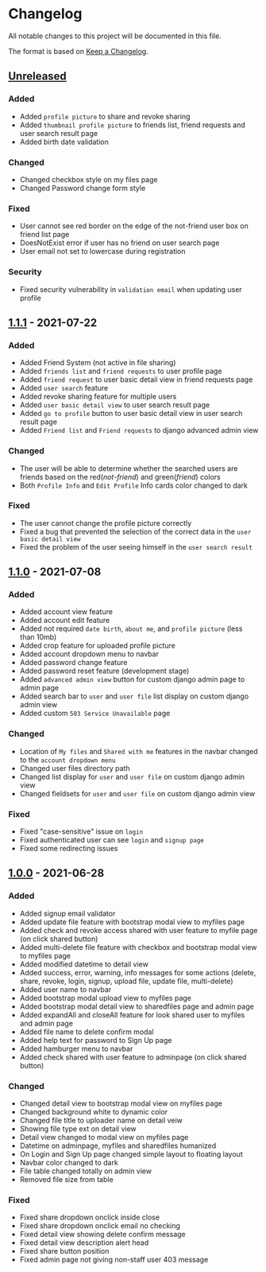 # Changelog

All notable changes to this project will be documented in this file.

The format is based on [Keep a
Changelog](https://keepachangelog.com/en/1.0.0/).

## [Unreleased]

### Added
- Added `profile picture` to share and revoke sharing
- Added `thumbnail profile picture` to friends list, friend requests and user search result page
- Added birth date validation

### Changed
- Changed checkbox style on my files page
- Changed Password change form style

### Fixed
- User cannot see red border on the edge of the not-friend user box on friend list page
- DoesNotExist error if user has no friend on user search page
- User email not set to lowercase during registration

### Security
- Fixed security vulnerability in `validation email` when updating user profile


## [1.1.1] - 2021-07-22

### Added
- Added Friend System (not active in file sharing)
- Added `friends list` and `friend requests` to user profile page
- Added `friend request` to user basic detail view in friend requests page
- Added `user search` feature
- Added revoke sharing feature for multiple users
- Added `user basic detail view` to user search result page
- Added `go to profile` button to user basic detail view in user search result page
- Added `Friend list` and `Friend requests` to django advanced admin view

### Changed
- The user will be able to determine whether the searched users are friends based on the red(_not-friend_) and green(_friend_) colors
- Both `Profile Info` and `Edit Profile` Info cards color changed to dark

### Fixed
- The user cannot change the profile picture correctly
- Fixed a bug that prevented the selection of the correct data in the `user basic detail view`
- Fixed the problem of the user seeing himself in the `user search result`


## [1.1.0] - 2021-07-08

### Added

- Added account view feature
- Added account edit feature
- Added not required `date birth`, `about me`, and `profile picture` (less than 10mb)
- Added crop feature for uploaded profile picture
- Added account dropdown menu to navbar
- Added password change feature
- Added password reset feature (development stage)
- Added `advanced admin view` button for custom django admin page to admin page
- Added search bar to `user` and `user file` list display on custom django admin view
- Added custom `503 Service Unavailable` page

### Changed

- Location of `My files` and `Shared with me` features in the navbar changed to the `account dropdown menu`
- Changed user files directory path
- Changed list display for `user` and `user file` on custom django admin view
- Changed fieldsets for `user` and `user file` on custom django admin view

### Fixed

- Fixed "case-sensitive" issue on `login`
- Fixed authenticated user can see `login` and `signup page`
- Fixed some redirecting issues


## [1.0.0] - 2021-06-28

### Added

- Added signup email validator
- Added update file feature with bootstrap modal view to myfiles page
- Added check and revoke access shared with user feature to myfile page
(on click shared button)
- Added multi-delete file feature with checkbox and bootstrap modal view
to myfiles page
- Added modified datetime to detail view
- Added success, error, warning, info messages for some actions (delete,
share, revoke, login, signup, upload file, update file, multi-delete)
- Added user name to navbar
- Added bootstrap modal upload view to myfiles page
- Added bootstrap modal detail view to sharedfiles page and admin page
- Added expandAll and closeAll feature for look shared user to myfiles
and admin page
- Added file name to delete confirm modal
- Added help text for password to Sign Up page
- Added hamburger menu to navbar
- Added check shared with user feature to adminpage (on click shared
button)

### Changed

- Changed detail view to bootstrap modal view on myfiles page
- Changed background white to dynamic color
- Changed file title to uploader name on detail veiw
- Showing file type ext on detail view
- Detail view changed to modal view on myfiles page
- Datetime on adminpage, myfiles and sharedfiles humanized
- On Login and Sign Up page changed simple layout to floating layout
- Navbar color changed to dark
- File table changed totally on admin view
- Removed file size from table

### Fixed

- Fixed share dropdown onclick inside close
- Fixed share dropdown onclick email no checking
- Fixed detail view showing delete confirm message
- Fixed detail view description alert head
- Fixed share button position
- Fixed admin page not giving non-staff user 403 message


[Unreleased]: https://github.com/nijatrajab/fileshareproject/compare/v1.1.1...HEAD
[1.1.1]: https://github.com/nijatrajab/fileshareproject/compare/v1.1.0...v1.1.1
[1.1.0]: https://github.com/nijatrajab/fileshareproject/compare/v1.0.0...v1.1.0
[1.0.0]: https://github.com/nijatrajab/fileshareproject/releases/tag/v1.0.0
